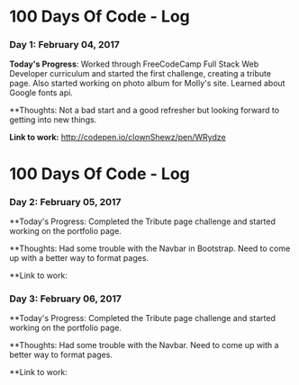 # 100 Days Of Code - Log

### Day 1: February 04, 2017 
**Today's Progress**: Worked through FreeCodeCamp Full Stack Web Developer curriculum and started the first challenge, creating a tribute page. Also started working on photo album for Molly's site. Learned about Google fonts api.

**Thoughts: Not a bad start and a good refresher but looking forward to getting into new things. 

**Link to work:** http://codepen.io/clownShewz/pen/WRydze

# 100 Days Of Code - Log

### Day 2: February 05, 2017 
**Today's Progress: Completed the Tribute page challenge and started working on the portfolio page.

**Thoughts: Had some trouble with the Navbar in Bootstrap. Need to come up with a better way to format pages.

**Link to work: 

### Day 3: February 06, 2017 
**Today's Progress: Completed the Tribute page challenge and started working on the portfolio page.

**Thoughts: Had some trouble with the Navbar. Need to come up with a better way to format pages.

**Link to work: 
